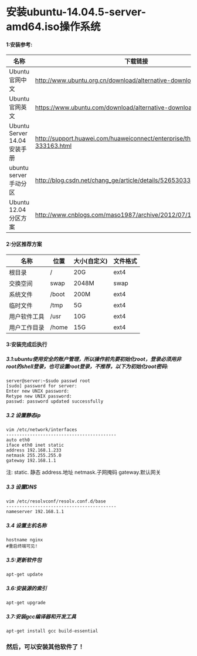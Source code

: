 安装ubuntu-14.04.5-server-amd64.iso操作系统
===============================================
#### 1:安装参考:
|名称|下载链接|
|----|----
| Ubuntu官网中文 | http://www.ubuntu.org.cn/download/alternative-downloads
| Ubuntu官网英文 | https://www.ubuntu.com/download/alternative-downloads
| Ubuntu Server 14.04 安装手册 | http://support.huawei.com/huaweiconnect/enterprise/thread-333163.html
| ubuntu server手动分区 | http://blog.csdn.net/chang_ge/article/details/52653033
| Ubuntu 12.04 分区方案 | http://www.cnblogs.com/maso1987/archive/2012/07/14/2591495.html
#### 2:分区推荐方案
|名称|位置|大小(自定义)|文件格式|
|----|----|----|----
| 根目录 | / | 20G | ext4
| 交换空间 | swap | 2048M | swap
| 系统文件 | /boot | 200M | ext4
| 临时文件 | /tmp | 5G | ext4
| 用户软件工具 | /usr | 10G | ext4
| 用户工作目录 | /home | 15G | ext4
#### 3:安装完成后执行
##### 3.1:ubuntu使用安全的账户管理，所以操作前先要初始化root，登录必须用非root的shell登录，也可设置root登录，不推荐，以下为初始化root密码:
```
server@server:~$sudo passwd root
[sudo] password for server:
Enter new UNIX password:
Retype new UNIX password:
passwd: password updated successfully
```
##### 3.2 设置静态ip
```
vim /etc/network/interfaces
------------------------------------------
auto eth0
iface eth0 inet static
address 192.168.1.233
netmask 255.255.255.0
gateway 192.168.1.1
```
注: static. 静态 address.地址 netmask.子网掩码 gateway.默认网关
##### 3.3 设置DNS
```
vim /etc/resolvconf/resolv.conf.d/base
------------------------------------------
nameserver 192.168.1.1
```
##### 3.4 设置主机名称
```
hostname nginx
#重启终端可见!
```
##### 3.5:更新软件包
```
apt-get update
```
##### 3.6:安装源的索引
```
apt-get upgrade
```
##### 3.7:安装gcc编译器和开发工具
```
apt-get install gcc build-essential
```
### 然后，可以安装其他软件了！